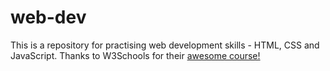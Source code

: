 # web-dev

This is a repository for practising web development skills - HTML, CSS and JavaScript. Thanks to W3Schools for their <a href="https://www.w3schools.com/html/default.asp">awesome course!</a>
